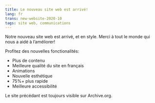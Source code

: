 ```yaml
---
title: Le nouveau site web est arrivé!
lang: fr
trans: new-website-2020-10
tags: site web, communications
---
```

Notre nouveau site web est arrivé, et en style. Merci à tout le monde qui nous a aidé à l’améliorer!

Profitez des nouvelles fonctionalités:


* Plus de contenu
* Meilleure qualité du site en français
* Animations
* Nouvelle esthétique
* 75%+ plus rapide
* Meilleure accessibilité

Le site précédant est toujours visible sur Archive.org.
